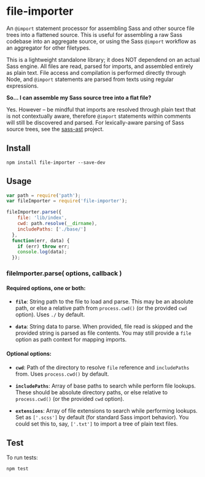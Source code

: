 # file-importer

An `@import` statement processor for assembling Sass and other source file trees into a flattened source. This is useful for assembling a raw Sass codebase into an aggregate source, or using the Sass `@import` workflow as an aggregator for other filetypes.

This is a lightweight standalone library; it does NOT dependend on an actual Sass engine. All files are read, parsed for imports, and assembled entirely as plain text. File access and compilation is performed directly through Node, and `@import` statements are parsed from texts using regular expressions.

**So... I can assemble my Sass source tree into a flat file?**

Yes. However – be mindful that imports are resolved through plain text that is not contextually aware, therefore `@import` statements within comments will still be discovered and parsed. For lexically-aware parsing of Sass source trees, see the [sass-ast](https://github.com/gmac/sass-ast) project.


## Install

```
npm install file-importer --save-dev
```

## Usage

```javascript
var path = require('path');
var fileImporter = require('file-importer');

fileImporter.parse({
    file: 'lib/index',
    cwd: path.resolve(__dirname),
    includePaths: ['./base/']
  },
  function(err, data) {
    if (err) throw err;
    console.log(data);
  });
```

### fileImporter.parse( options, callback )

#### Required options, one or both:

* **`file`**: String path to the file to load and parse. This may be an absolute path, or else a relative path from `process.cwd()` (or the provided `cwd` option). Uses `./` by default.

* **`data`**: String data to parse. When provided, file read is skipped and the provided string is parsed as file contents. You may still provide a `file` option as path context for mapping imports.

#### Optional options:

* **`cwd`**: Path of the directory to resolve `file` reference and `includePaths` from. Uses `process.cwd()` by default.

* **`includePaths`**: Array of base paths to search while perform file lookups. These should be absolute directory paths, or else relative to `process.cwd()` (or the provided `cwd` option).

* **`extensions`**: Array of file extensions to search while performing lookups. Set as `['.scss']` by default (for standard Sass import behavior). You could set this to, say, `['.txt']` to import a tree of plain text files.

## Test

To run tests:

```
npm test
```
